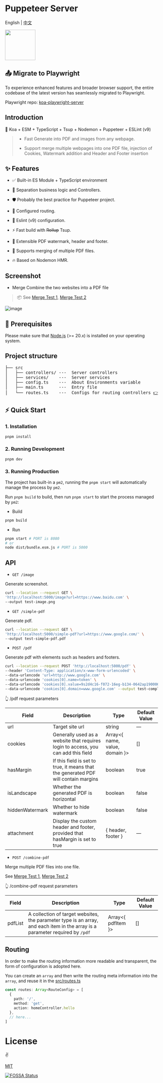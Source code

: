 # Puppeteer Server

English | [中文](README.md)

<img src="https://github.com/pdsuwwz/puppeteer-server/assets/19891724/86177762-8a97-4656-8ee0-5add61c50237" height="100" align-right />


## 📤 Migrate to Playwright

To experience enhanced features and broader browser support, the entire codebase of the latest version has seamlessly migrated to Playwright.

Playwright repo: [koa-playwright-server](https://github.com/pdsuwwz/koa-playwright-server)

## Introduction

🦩 Koa + ESM + TypeScript + Tsup + Nodemon + Puppeteer + ESLint (v9)

> * Fast Generate into PDF and images from any webpage.
>
> * Support merge multiple webpages into one PDF file, injection of Cookies, Watermark addition and Header and Footer insertion


## ✨ Features

* ✅ Built-in ES Module + TypeScript environment

* 🌈 Separation business logic and Controllers.

* 🛡 Probably the best practice for Puppeteer project.

* 🧩 Configured routing.

* 🚧 Eslint (v9) configuration.

* ⚡ Fast build with ~~Rollup~~ Tsup.

* 🔌 Extensible PDF watermark, header and footer.

* 🧲 Supports merging of multiple PDF files.

* 🔥 Based on Nodemon HMR.


## Screenshot

* Merge Combine the two websites into a PDF file
> 📦 See [Merge Test 1](__test__/axios-browser.html), [Merge Test 2](__test__/axios-node.js)


![image](https://user-images.githubusercontent.com/19891724/159743021-e1f9f528-d6d9-4d6b-b63f-4e71c6b72bdb.png)


## 🎯 Prerequisites

Please make sure that [Node.js](https://nodejs.org/) (>= 20.x) is installed on your operating system.

## Project structure

<pre>
├── src
│   ├── controllers/ ---  Server controllers
│   ├── services/    ---  Server services
│   ├── config.ts    ---  About Environments variable
│   ├── main.ts      ---  Entry file
│   └── routes.ts    ---  Configs for routing controllers <a href="#Routing">👉 Routing</a>
</pre>

## ⚡ Quick Start

### 1. Installation

```bash
pnpm install
```

### 2. Running Development

```bash
pnpm dev
```

### 3. Running Production

The project has built-in a `pm2`, running the `pnpm start` will automatically manage the process by `pm2`.

Run `pnpm build` to build, then run `pnpm start` to start the process managed by `pm2`:

* Build

```bash
pnpm build
```

* Run

```bash
pnpm start # PORT is 8080
# or
node dist/bundle.esm.js # PORT is 5000
```

## API

* `GET /image`

Generate screenshot.

```bash
curl --location --request GET \
'http://localhost:5000/image?url=https://www.baidu.com' \
--output test-image.png
```

* `GET /simple-pdf`

Generate pdf.

```bash
curl --location --request GET \
'http://localhost:5000/simple-pdf?url=https://www.google.com/' \
--output test-simple-pdf.pdf
```

* `POST /pdf`

Generate pdf with elements such as headers and footers.

```bash
curl --location --request POST 'http://localhost:5000/pdf' \
--header 'Content-Type: application/x-www-form-urlencoded' \
--data-urlencode 'url=http://www.google.com' \
--data-urlencode 'cookies[0].name=token' \
--data-urlencode 'cookies[0].value=9s2d4c16-f072-16eg-b134-0642ap190006' \
--data-urlencode 'cookies[0].domain=www.google.com' --output test-complex-pdf.pdf
```

👆 /pdf request parameters

| Field | Description | Type | Default Value |
| -------- | -------- | -------- | -------- |
| url | Target site url | string | — |
| cookies | Generally used as a website that requires login to access, you can add this field | Array<{ name, value, domain }> | [] |
| hasMargin | If this field is set to true, it means that the generated PDF will contain margins | boolean | true |
| isLandscape | Whether the generated PDF is horizontal | boolean | false |
| hiddenWatermark | Whether to hide watermark | boolean | false |
| attachment | Display the custom header and footer, provided that hasMargin is set to true | { header, footer } | — |


* `POST /combine-pdf`

Merge multiple PDF files into one file.

See [Merge Test 1](__test__/axios-browser.html), [Merge Test 2](__test__/axios-node.js)

👆 /combine-pdf request parameters

| Field | Description | Type | Default Value |
| -------- | -------- | -------- | -------- |
| pdfList | A collection of target websites, the parameter type is an array, and each item in the array is a parameter required by `/pdf` | Array<{ pdfItem }> | [] |


## Routing

In order to make the routing information more readable and transparent, the form of configuration is adopted here.

You can create an `array` and then write the routing meta information into the `array`, and reuse it in the [src/routes.ts](src/routes.ts)

```ts
const routes: Array<RouteConfig> = [
  {
    path: '/',
    method: 'get',
    action: homeController.hello
  },
  // here...
]
```

# License

:v:

[MIT](./LICENSE)


[![FOSSA Status](https://app.fossa.com/api/projects/git%2Bgithub.com%2Fpdsuwwz%2Fpuppeteer-server.svg?type=large)](https://app.fossa.com/projects/git%2Bgithub.com%2Fpdsuwwz%2Fpuppeteer-server?ref=badge_large)
